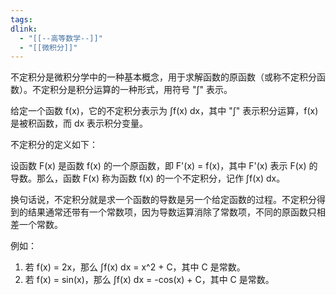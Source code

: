 ```yaml
---
tags:
dlink:
  - "[[--高等数学--]]"
  - "[[微积分]]"
---
```

不定积分是微积分学中的一种基本概念，用于求解函数的原函数（或称不定积分函数）。不定积分是积分运算的一种形式，用符号 "∫" 表示。

给定一个函数 f(x)，它的不定积分表示为 ∫f(x) dx，其中 "∫" 表示积分运算，f(x) 是被积函数，而 dx 表示积分变量。

不定积分的定义如下：

设函数 F(x) 是函数 f(x) 的一个原函数，即 F'(x) = f(x)，其中 F'(x) 表示 F(x) 的导数。那么，函数 F(x) 称为函数 f(x) 的一个不定积分，记作 ∫f(x) dx。

换句话说，不定积分就是求一个函数的导数是另一个给定函数的过程。不定积分得到的结果通常还带有一个常数项，因为导数运算消除了常数项，不同的原函数只相差一个常数。

例如：

1. 若 f(x) = 2x，那么 ∫f(x) dx = x^2 + C，其中 C 是常数。
2. 若 f(x) = sin(x)，那么 ∫f(x) dx = -cos(x) + C，其中 C 是常数。